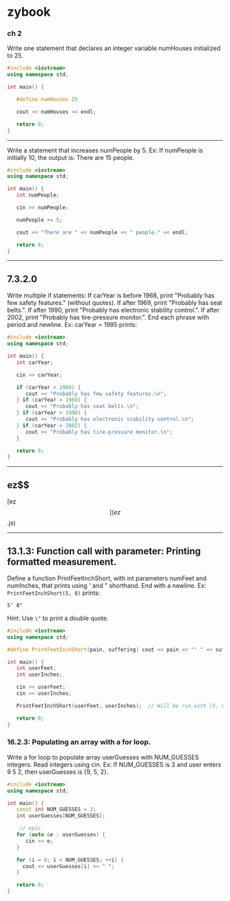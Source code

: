 # zybook

### ch 2

Write one statement that declares an integer variable numHouses initialized to 25.

```cpp
#include <iostream>
using namespace std;

int main() {

   #define numHouses 25

   cout << numHouses << endl;

   return 0;
}
```
---

Write a statement that increases numPeople by 5.
Ex: If numPeople is initially 10, the output is: There are 15 people. 

```cpp
#include <iostream>
using namespace std;

int main() {
   int numPeople;

   cin >> numPeople;

   numPeople += 5;

   cout << "There are " << numPeople << " people." << endl;

   return 0;
}
```

---

## 7.3.2.0

Write multiple if statements:
If carYear is before 1968, print "Probably has few safety features." (without quotes).
If after 1969, print "Probably has seat belts.".
If after 1990, print "Probably has electronic stability control.".
If after 2002, print "Probably has tire-pressure monitor.".
End each phrase with period and newline. Ex: carYear = 1995 prints:

```cpp
#include <iostream>
using namespace std;

int main() {
   int carYear;

   cin >> carYear;

   if (carYear < 1968) {
      cout << "Probably has few safety features.\n";
   } if (carYear > 1969) {
      cout << "Probably has seat belts.\n";
   } if (carYear > 1990) {
      cout << "Probably has electronic stability control.\n";
   } if (carYear > 2002) {
      cout << "Probably has tire-pressure monitor.\n";
   }

   return 0;
}
```

---

## ez$$

[ez$$](ez$$.js)

---

## 13.1.3: Function call with parameter: Printing formatted measurement.

Define a function PrintFeetInchShort, with int parameters numFeet and numInches,
that prints using ' and " shorthand. End with a newline. Ex:
`PrintFeetInchShort(5, 8)` prints:

`5' 8"`

Hint: Use `\"` to print a double quote.

```cpp
#include <iostream>
using namespace std;

#define PrintFeetInchShort(pain, suffering) cout << pain << "' " << suffering << "\"\n"

int main() {
   int userFeet;
   int userInches;

   cin >> userFeet;
   cin >> userInches;

   PrintFeetInchShort(userFeet, userInches);  // Will be run with (5, 8), then (4, 11)

   return 0;
}
```

### 16.2.3: Populating an array with a for loop.

Write a for loop to populate array userGuesses with NUM_GUESSES integers. Read
integers using cin. Ex: If NUM_GUESSES is 3 and user enters 9 5 2, then
userGuesses is {9, 5, 2}.

```cpp
#include <iostream>
using namespace std;

int main() {
   const int NUM_GUESSES = 3;
   int userGuesses[NUM_GUESSES];

	// epic
   for (auto &e : userGuesses) {
      cin >> e;
   }

   for (i = 0; i < NUM_GUESSES; ++i) {
     cout << userGuesses[i] << " ";
   }

   return 0;
}
```
